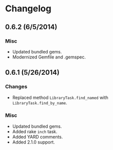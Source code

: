 # Changelog

## 0.6.2 (6/5/2014)

### Misc

* Updated bundled gems.
* Modernized Gemfile and .gemspec.


## 0.6.1 (5/26/2014)

### Changes

* Replaced method `LibraryTask.find_named` with `LibraryTask.find_by_name`.

### Misc

* Updated bundled gems.
* Added rake `inch` task.
* Added YARD comments.
* Added 2.1.0 support.
